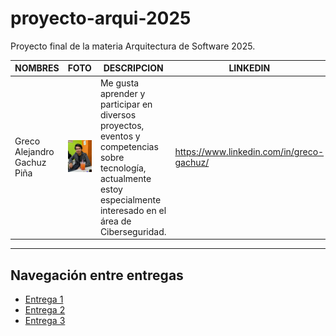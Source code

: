 # proyecto-arqui-2025

Proyecto final de la materia Arquitectura de Software 2025.

| NOMBRES                     | FOTO                                  | DESCRIPCION                                                                                                                                                             | LINKEDIN                                  |
| --------------------------- | ------------------------------------- | ----------------------------------------------------------------------------------------------------------------------------------------------------------------------- | ----------------------------------------- |
| Greco Alejandro Gachuz Piña | ![Foto Greco](assets/foto-greco.jpeg) | Me gusta aprender y participar en diversos proyectos, eventos y competencias sobre tecnología, actualmente estoy especialmente interesado en el área de Ciberseguridad. | https://www.linkedin.com/in/greco-gachuz/ |

<hr>

## Navegación entre entregas

- [Entrega 1](../Entrega-1/)
- [Entrega 2](../Entrega-2/)
- [Entrega 3](../Entrega-3/)
